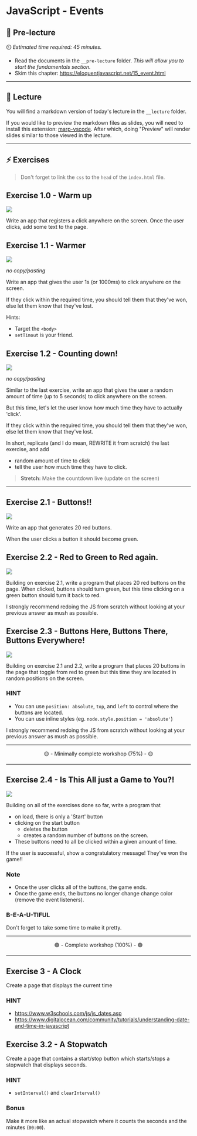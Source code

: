 # JavaScript - Events

## 🦊 Pre-lecture

⏲️ _Estimated time required: 45 minutes._

- Read the documents in the `__pre-lecture` folder. _This will allow you to start the fundamentals section._
- Skim this chapter: https://eloquentjavascript.net/15_event.html

---

## 🦉 Lecture

You will find a markdown version of today's lecture in the `__lecture` folder.

If you would like to preview the markdown files as slides, you will need to install this extension: [marp-vscode](https://marketplace.visualstudio.com/items?itemName=marp-team.marp-vscode). After which, doing "Preview" will render slides similar to those viewed in the lecture.

---

## ⚡ Exercises

> Don't forget to link the `css` to the `head` of the `index.html` file.

## Exercise 1.0 - Warm up

<img src="__lecture/assets/exercise-1.0.gif" />

Write an app that registers a click anywhere on the screen.
Once the user clicks, add some text to the page.

## Exercise 1.1 - Warmer

<img src="__lecture/assets/exercise-1.1.gif" />

_no copy/pasting_

Write an app that gives the user 1s (or 1000ms) to click anywhere on the screen.

If they click within the required time, you should tell them that they've won,
else let them know that they've lost.

Hints:

- Target the `<body>`
- `setTimout` is your friend.

## Exercise 1.2 - Counting down!

<img src="__lecture/assets/exercise-1.2.gif" />

_no copy/pasting_

Similar to the last exercise, write an app that gives the user
a random amount of time (up to 5 seconds) to click anywhere on the screen.

But this time, let's let the user know how much time they have to actually 'click'.

If they click within the required time, you should tell them that they've won,
else let them know that they've lost.

In short, replicate (and I do mean, REWRITE it from scratch) the last exercise, and add

- random amount of time to click
- tell the user how much time they have to click.

> **Stretch:** Make the countdown live (update on the screen)

---

## Exercise 2.1 - Buttons!!

<img src="__lecture/assets/exercise-2.1.gif" />

Write an app that generates 20 red buttons.

When the user clicks a button it should become green.

## Exercise 2.2 - Red to Green to Red again.

<img src="__lecture/assets/exercise-2.2.gif" />

Building on exercise 2.1, write a program that places 20 red buttons on the page. When clicked, buttons should turn green, but this time clicking on a green button should turn it back to red.

I strongly recommend redoing the JS from scratch without looking at your previous answer as mush as possible.

## Exercise 2.3 - Buttons Here, Buttons There, Buttons Everywhere!

<img src="__lecture/assets/exercise-2.3.gif" />

Building on exercise 2.1 and 2.2, write a program that places 20 buttons in the page that toggle from red to green but this time they are located in random positions on the screen.

### HINT

- You can use `position: absolute`, `top`, and `left` to control where the buttons are located.
- You can use inline styles (eg. `node.style.position = 'absolute'`)

I strongly recommend redoing the JS from scratch without looking at your previous answer as mush as possible.

---

<center>🟡 - Minimally complete workshop (75%) - 🟡</center>

---

## Exercise 2.4 - Is This All just a Game to You?!

<img src="__lecture/assets/exercise-2.4.gif" />

Building on all of the exercises done so far, write a program that

- on load, there is only a 'Start' button
- clicking on the start button
  - deletes the button
  - creates a random number of buttons on the screen.
- These buttons need to all be clicked within a given amount of time.

If the user is successful, show a congratulatory message! They've won the game!!

### Note

- Once the user clicks all of the buttons, the game ends.
- Once the game ends, the buttons no longer change change color (remove the event listeners).

### B-E-A-U-TIFUL

Don't forget to take some time to make it pretty.

---

<center>🟢 - Complete workshop (100%) - 🟢</center>

---

## Exercise 3 - A Clock

Create a page that displays the current time

### HINT

- https://www.w3schools.com/js/js_dates.asp
- https://www.digitalocean.com/community/tutorials/understanding-date-and-time-in-javascript

## Exercise 3.2 - A Stopwatch

Create a page that contains a start/stop button which starts/stops a stopwatch that displays seconds.

### HINT

- `setInterval()` and `clearInterval()`

### Bonus

Make it more like an actual stopwatch where it counts the seconds and the minutes (`00:00`).
